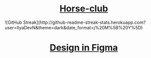 
<h1 align="center"><a href="https://ilyadevn.github.io/Horse-club/" target="_blank">Horse-club</a></h1>

<div margin="auto">
  ![GitHub Streak](http://github-readme-streak-stats.herokuapp.com?user=IlyaDevN&theme=dark&date_format=j%20M%5B%20Y%5D)
</div>

<h1 align="center"><a href="https://www.figma.com/file/3XHXfM8QHj5xseLsIrzjxs/%D0%9A%D0%BE%D0%BD%D0%BD%D1%8B%D0%B9-%D0%BA%D0%BB%D1%83%D0%B1-(Copy)?node-id=0%3A1">Design in Figma</a></h1>
